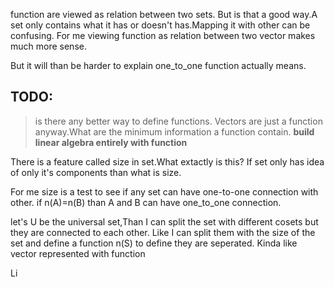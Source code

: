 function are viewed as relation between two sets.
But is that a good way.A set only contains what it has or doesn't has.Mapping it with other can be confusing.
For me viewing function as relation between two vector makes much more sense.

But it will than be harder to explain one_to_one function actually means.
## TODO:
>is there any better way to define functions.
>Vectors are just a function anyway.What are the minimum information a function contain.
>**build linear algebra entirely with function**

There is a feature called size in set.What extactly is this?
If set only has idea of only it's components than what is size.

For me size is a test to see if any set can have one-to-one connection with other.
if n(A)=n(B) than A and B can have one_to_one connection.

let's U be the universal set,Than I can split the set with different cosets but they are connected to each other.
Like I can split them with the size of the set and define a function n(S) to define they are seperated.
Kinda like vector represented with function

Li
